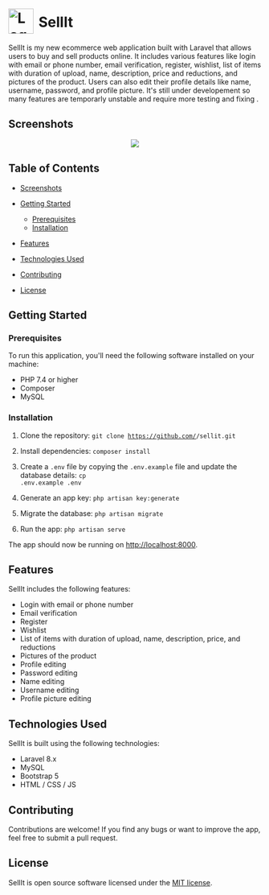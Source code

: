 <h1 style="display: flex; align-items: center;"><img src="https://user-images.githubusercontent.com/46926963/230424784-4b3d9fcd-8783-4709-99d7-7c368499034d.png" width="50" height="50" alt="Logo" style="margin-right: 10px;"><span style="display: inline-flex; align-items: flex-start; margin-top: 4px;">SellIt</span></h1>




SellIt is my new  ecommerce web application built with Laravel that allows users to buy and sell products online. It includes various features like login with email or phone number, email verification, register, wishlist, list of items with duration of upload, name, description, price and reductions, and pictures of the product. Users can also edit their profile details like name, username, password, and profile picture. It's still under developement so many features are temporarly unstable and require more testing and fixing .



## Screenshots


<p align="center">
  <img src="https://user-images.githubusercontent.com/46926963/230424162-4b1875b8-4f9d-43b8-aa5d-1393fd9e1140.png">
</p>




## Table of Contents

- [Screenshots](#screenshots)
- [Getting Started](#getting-started)
  - [Prerequisites](#prerequisites)
  - [Installation](#installation)
- [Features](#features)
- [Technologies Used](#technologies-used)

- [Contributing](#contributing)
- [License](#license)




## Getting Started

### Prerequisites

To run this application, you'll need the following software installed on your machine:

- PHP 7.4 or higher
- Composer
- MySQL

### Installation

1. Clone the repository:
    <code>git clone https://github.com/<your-github-username>/sellit.git</code>
    
2. Install dependencies:
    <code>composer install</code>

3. Create a `.env` file by copying the `.env.example` file and update the database details:
    <code>cp .env.example .env</code>
    
4. Generate an app key:
    <code>php artisan key:generate </code>
    
5. Migrate the database:
     <code>php artisan migrate </code>
    
6. Run the app:
    <code>php artisan serve </code>

The app should now be running on [http://localhost:8000](http://localhost:8000).

## Features

SellIt includes the following features:

- Login with email or phone number
- Email verification
- Register
- Wishlist
- List of items with duration of upload, name, description, price, and reductions
- Pictures of the product
- Profile editing
- Password editing
- Name editing
- Username editing
- Profile picture editing

## Technologies Used

SellIt is built using the following technologies:

- Laravel 8.x
- MySQL
- Bootstrap 5
- HTML / CSS / JS


## Contributing

Contributions are welcome! If you find any bugs or want to improve the app, feel free to submit a pull request.

## License

SellIt is open source software licensed under the [MIT license](https://opensource.org/licenses/MIT).

